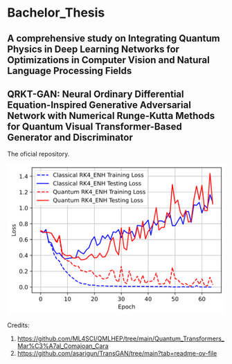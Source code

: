 # Bachelor_Thesis
## A comprehensive study on Integrating Quantum Physics in Deep Learning Networks for Optimizations in Computer Vision and Natural Language Processing Fields


## QRKT-GAN: Neural Ordinary Differential Equation-Inspired Generative Adversarial Network with Numerical Runge-Kutta Methods for Quantum Visual Transformer-Based Generator and Discriminator

The oficial repository.

![image info](./thesis_latex_code/pics/new_pdf_graphs/hybrid/hybrid_transfomer_loss_imdb_rk4_enh-1.png)

Credits:
1. https://github.com/ML4SCI/QMLHEP/tree/main/Quantum_Transformers_Mar%C3%A7al_Comajoan_Cara
2. https://github.com/asarigun/TransGAN/tree/main?tab=readme-ov-file
